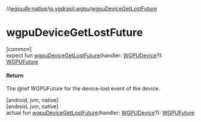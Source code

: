 //[wgpu4k-native](../../index.md)/[io.ygdrasil.wgpu](index.md)/[wgpuDeviceGetLostFuture](wgpu-device-get-lost-future.md)

# wgpuDeviceGetLostFuture

[common]\
expect fun [wgpuDeviceGetLostFuture](wgpu-device-get-lost-future.md)(handler: [WGPUDevice](-w-g-p-u-device/index.md)?): [WGPUFuture](-w-g-p-u-future/index.md)

#### Return

The @ref WGPUFuture for the device-lost event of the device.

[android, jvm, native]\
[android, jvm, native]\
actual fun [wgpuDeviceGetLostFuture](wgpu-device-get-lost-future.md)(handler: [WGPUDevice](-w-g-p-u-device/index.md)?): [WGPUFuture](-w-g-p-u-future/index.md)